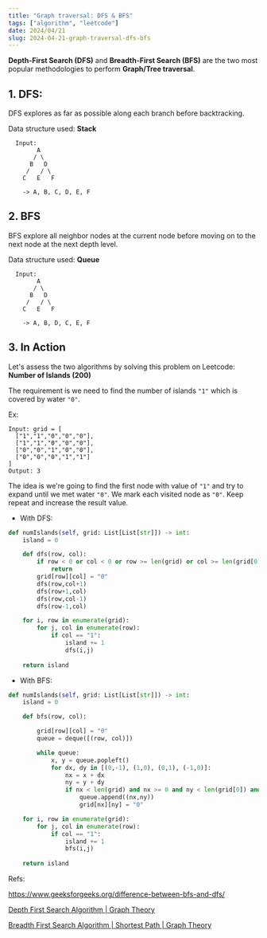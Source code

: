 ```yaml
---
title: "Graph traversal: DFS & BFS"
tags: ["algorithm", "leetcode"]
date: 2024/04/21
slug: 2024-04-21-graph-traversal-dfs-bfs
---
```


**Depth-First Search (DFS)** and **Breadth-First Search (BFS)** are the two most popular methodologies to perform **Graph/Tree traversal**.

## 1. DFS:

DFS explores as far as possible along each branch before backtracking.

Data structure used: **Stack**

```
  Input:
        A
       / \
      B   D
     /   / \
    C   E   F

    -> A, B, C, D, E, F
```

## 2. BFS

BFS explore all neighbor nodes at the current node before moving on to the next node at the next depth level.

Data structure used: **Queue**

```
  Input:
        A
       / \
      B   D
     /   / \
    C   E   F

    -> A, B, D, C, E, F
```

## 3. In Action

Let's assess the two algorithms by solving this problem on Leetcode: **Number of Islands (200)**

The requirement is we need to find the number of islands `"1"` which is covered by water `"0"`.

Ex: 

```
Input: grid = [
  ["1","1","0","0","0"],
  ["1","1","0","0","0"],
  ["0","0","1","0","0"],
  ["0","0","0","1","1"]
]
Output: 3
```

The idea is we're going to find the first node with value of `"1"` and try to expand until we met water `"0"`. We mark each visited node as `"0"`. Keep repeat and increase the result value.

- With DFS:

```python
def numIslands(self, grid: List[List[str]]) -> int:
    island = 0

    def dfs(row, col):
        if row < 0 or col < 0 or row >= len(grid) or col >= len(grid[0]) or grid[row][col] == "0":
            return
        grid[row][col] = "0"
        dfs(row,col+1)
        dfs(row+1,col)
        dfs(row,col-1)
        dfs(row-1,col)

    for i, row in enumerate(grid):
        for j, col in enumerate(row):
            if col == "1":
                island += 1
                dfs(i,j)
    
    return island
```

- With BFS:

```python
def numIslands(self, grid: List[List[str]]) -> int:
    island = 0

    def bfs(row, col):

        grid[row][col] = "0"
        queue = deque([(row, col)])

        while queue:
            x, y = queue.popleft()
            for dx, dy in [(0,-1), (1,0), (0,1), (-1,0)]:
                nx = x + dx
                ny = y + dy
                if nx < len(grid) and nx >= 0 and ny < len(grid[0]) and ny >= 0 and grid[nx][ny] == "1":
                    queue.append((nx,ny))
                    grid[nx][ny] = "0"

    for i, row in enumerate(grid):
        for j, col in enumerate(row):
            if col == "1":
                island += 1
                bfs(i,j)
    
    return island
```

Refs:

https://www.geeksforgeeks.org/difference-between-bfs-and-dfs/

[Depth First Search Algorithm | Graph Theory](https://www.youtube.com/watch?v=7fujbpJ0LB4)

[Breadth First Search Algorithm | Shortest Path | Graph Theory](https://youtu.be/oDqjPvD54Ss?si=He3q3Bls52g67aSC)
